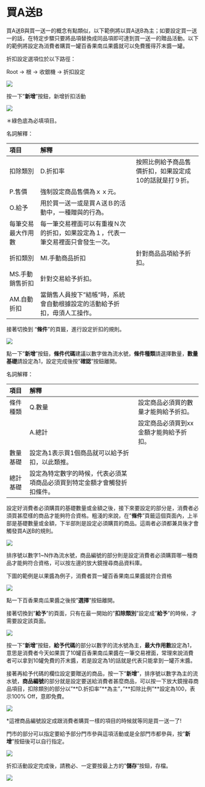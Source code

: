 # 買A送B

買A送B與買一送一的概念有點類似，以下範例將以買A送B為主；如要設定買一送一的話，在特定步驟只要將品項替換成同品項即可達到買一送一的贈品活動。以下的範例將設定為消費者購買一罐百香果南瓜果醬就可以免費獲得芥末醬一罐。

折扣設定選項位於以下路徑：

Root → 根 → 收銀機 → 折扣設定

![](../../.gitbook/assets/0%20%2814%29.png)

按一下”**新增**”按鈕，新增折扣活動

![](../../.gitbook/assets/1%20%288%29.png)

＊綠色底為必填項目。

名詞解釋：

| 項目 | 解釋 |  |
| :--- | :--- | :--- |
| 扣除類別 | D.折扣率 | 按照比例給予商品售價折扣，如果設定成10的話就是打９折。 |
| P.售價 | 強制設定商品售價為ｘｘ元。 |  |
| O.給予 | 用於買一送一或是買Ａ送Ｂ的活動中，一種贈與的行為。 |  |
| 每筆交易最大作用數 | 每一筆交易裡面可以有重複Ｎ次的折扣，如果設定為１，代表一筆交易裡面只會發生一次。 |  |
| 折扣類別 | MI.手動商品折扣 | 針對商品品項給予折扣。 |
| MS.手動銷售折扣 | 針對交易給予折扣。 |  |
| AM.自動折扣 | 當銷售人員按下”結帳”時，系統會自動根據設定的活動給予折扣，毋須人工操作。 |  |

接著切換到 “**條件**”的頁籤，進行設定折扣的規則。

![](../../.gitbook/assets/2%20%2819%29.png)

點一下”**新增**”按鈕，**條件代碼**建議以數字做為流水號，**條件種類**請選擇數量，**數量基礎**請設定為1，設定完成後按”**確認**”按鈕離開。

名詞解釋：

| 項目 | 解釋 |  |
| :--- | :--- | :--- |
| 條件種類 | Q.數量 | 設定商品必須買的數量才能夠給予折扣。 |
|  | A.總計 | 設定商品必須買到xx金額才能夠給予折扣。 |
| 數量基礎 | 設定為1表示買1個商品就可以給予折扣，以此類推。 |  |
| 總計基礎 | 設定為特定數字的時候，代表必須某項商品必須買到特定金額才會觸發折扣條件。 |  |

設定好消費者必須購買的基礎數量或金額之後，接下來要設定的部分是，消費者必須買甚麼樣的商品才能夠符合資格。粗淺的來說，在”**條件**”頁籤這個頁面內，上半部是基礎數量或金額，下半部則是設定必須購買的商品。這兩者必須都兼具後才會觸發買A送B的規則。

![](../../.gitbook/assets/3%20%2816%29.png)

排序號以數字1~N作為流水號，商品編號的部分則是設定消費者必須購買哪一種商品才能夠符合資格，可以按左邊的放大鏡搜尋商品資料庫。

下圖的範例是以果醬為例子，消費者買一罐百香果南瓜果醬就符合資格

![](../../.gitbook/assets/4.png)

點一下百香果南瓜果醬之後按”**選擇**”按鈕離開。

接著切換到”**給予**”的頁面，只有在最一開始的”**扣除類別**”設定成”**給予**”的時候，才需要設定該頁面。

![](../../.gitbook/assets/5%20%2814%29.png)

按一下”**新增**”按鈕，**給予代碼**的部分以數字的流水號為主，**最大作用數**設定為1，意思是消費者今天如果買了10罐百香果南瓜果醬在一筆交易裡面，常理來說消費者可以拿到10罐免費的芥末醬，若是設定為1的話就是代表只能拿到一罐芥末醬。

接著再給予代碼的欄位設定要贈送的商品，按一下”**新增**”，排序號以數字為主的流水號，**商品編號**的部分就是設定要送給消費者甚麼商品，可以按一下放大鏡搜尋商品項目，扣除類別的部分以”**D.折扣率”**為主”，”**扣除比例”**設定為100，表示100% Off，意即免費。

![](../../.gitbook/assets/6%20%284%29.png)

\*這裡商品編號設定成跟消費者購買一樣的項目的時候就等同是買一送一了!

門市的部分可以指定要給予部分門市參與這項活動或是全部門市都參與，按”**新增**”按鈕後可以自行指定。

![](../../.gitbook/assets/7%20%2813%29.png)

折扣活動設定完成後，請務必、一定要按最上方的”**儲存**”按鈕，存檔。

![](../../.gitbook/assets/8%20%284%29.png)

